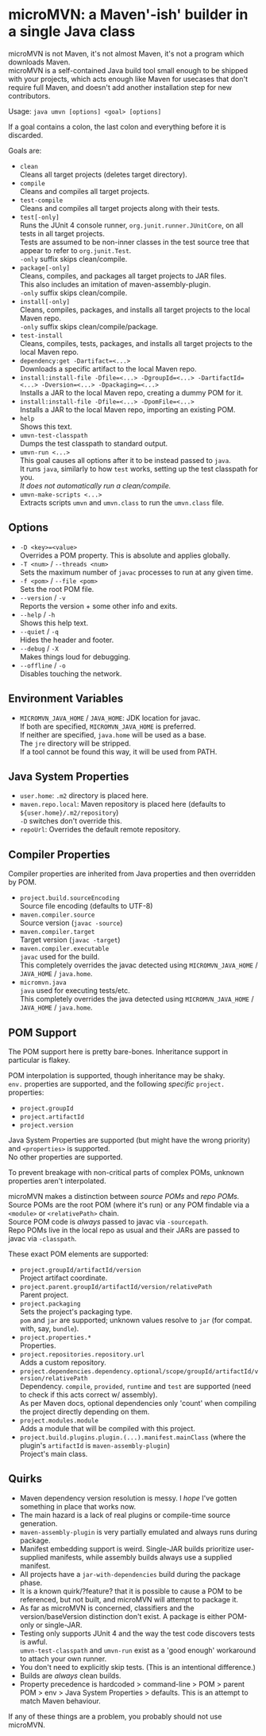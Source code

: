 # microMVN: a Maven'-ish' builder in a single Java class

microMVN is not Maven, it's not almost Maven, it's not a program which downloads Maven.\
microMVN is a self-contained Java build tool small enough to be shipped with your projects, which acts enough like Maven for usecases that don't require full Maven, and doesn't add another installation step for new contributors.

Usage: `java umvn [options] <goal> [options]`

If a goal contains a colon, the last colon and everything before it is discarded.

Goals are:

 * `clean`\
   Cleans all target projects (deletes target directory).
 * `compile`\
   Cleans and compiles all target projects.
 * `test-compile`\
   Cleans and compiles all target projects along with their tests.
 * `test[-only]`\
   Runs the JUnit 4 console runner, `org.junit.runner.JUnitCore`, on all tests in all target projects.\
   Tests are assumed to be non-inner classes in the test source tree that appear to refer to `org.junit.Test`.\
   `-only` suffix skips clean/compile.
 * `package[-only]`\
   Cleans, compiles, and packages all target projects to JAR files.\
   This also includes an imitation of maven-assembly-plugin.\
   `-only` suffix skips clean/compile.
 * `install[-only]`\
   Cleans, compiles, packages, and installs all target projects to the local Maven repo.\
   `-only` suffix skips clean/compile/package.
 * `test-install`\
   Cleans, compiles, tests, packages, and installs all target projects to the local Maven repo.
 * `dependency:get -Dartifact=<...>`\
   Downloads a specific artifact to the local Maven repo.
 * `install:install-file -Dfile=<...> -DgroupId=<...> -DartifactId=<...> -Dversion=<...> -Dpackaging=<...>`\
   Installs a JAR to the local Maven repo, creating a dummy POM for it.
 * `install:install-file -Dfile=<...> -DpomFile=<...>`\
   Installs a JAR to the local Maven repo, importing an existing POM.
 * `help`\
   Shows this text.
 * `umvn-test-classpath`\
   Dumps the test classpath to standard output.
 * `umvn-run <...>`\
   This goal causes all options after it to be instead passed to `java`.\
   It runs `java`, similarly to how `test` works, setting up the test classpath for you.\
   *It does not automatically run a clean/compile.*
 * `umvn-make-scripts <...>`\
   Extracts scripts `umvn` and `umvn.class` to run the `umvn.class` file.

## Options

 * `-D <key>=<value>`\
   Overrides a POM property. This is absolute and applies globally.
 * `-T <num>` / `--threads <num>`\
   Sets the maximum number of `javac` processes to run at any given time.
 * `-f <pom>` / `--file <pom>`\
   Sets the root POM file.
 * `--version` / `-v`\
   Reports the version + some other info and exits.
 * `--help` / `-h`\
   Shows this help text.
 * `--quiet` / `-q`\
   Hides the header and footer.
 * `--debug` / `-X`\
   Makes things loud for debugging.
 * `--offline` / `-o`\
   Disables touching the network.

## Environment Variables

 * `MICROMVN_JAVA_HOME` / `JAVA_HOME`: JDK location for javac.\
   If both are specified, `MICROMVN_JAVA_HOME` is preferred.\
   If neither are specified, `java.home` will be used as a base.\
   The `jre` directory will be stripped.\
   If a tool cannot be found this way, it will be used from PATH.

## Java System Properties

* `user.home`: `.m2` directory is placed here.
* `maven.repo.local`: Maven repository is placed here (defaults to `${user.home}/.m2/repository`)\
  `-D` switches don't override this.
* `repoUrl`: Overrides the default remote repository.

## Compiler Properties

Compiler properties are inherited from Java properties and then overridden by POM.

 * `project.build.sourceEncoding`\
   Source file encoding (defaults to UTF-8)
 * `maven.compiler.source`\
   Source version (`javac -source`)
 * `maven.compiler.target`\
   Target version (`javac -target`)
 * `maven.compiler.executable`\
   `javac` used for the build.\
   This completely overrides the javac detected using `MICROMVN_JAVA_HOME` / `JAVA_HOME` / `java.home`.
 * `micromvn.java`\
   `java` used for executing tests/etc.\
   This completely overrides the java detected using `MICROMVN_JAVA_HOME` / `JAVA_HOME` / `java.home`.

## POM Support

The POM support here is pretty bare-bones. Inheritance support in particular is flakey.

POM interpolation is supported, though inheritance may be shaky.\
`env.` properties are supported, and the following *specific* `project.` properties:

* `project.groupId`
* `project.artifactId`
* `project.version`

Java System Properties are supported (but might have the wrong priority) and `<properties>` is supported.\
No other properties are supported.

To prevent breakage with non-critical parts of complex POMs, unknown properties aren't interpolated.

microMVN makes a distinction between *source POMs* and *repo POMs.*\
Source POMs are the root POM (where it's run) or any POM findable via a `<module>` or `<relativePath>` chain.\
Source POM code is *always* passed to javac via `-sourcepath`.\
Repo POMs live in the local repo as usual and their JARs are passed to javac via `-classpath`.

These exact POM elements are supported:

* `project.groupId/artifactId/version`\
  Project artifact coordinate.
* `project.parent.groupId/artifactId/version/relativePath`\
  Parent project.
* `project.packaging`\
  Sets the project's packaging type.\
  `pom` and `jar` are supported; unknown values resolve to `jar` (for compat. with, say, `bundle`).
* `project.properties.*`\
  Properties.
* `project.repositories.repository.url`\
  Adds a custom repository.
* `project.dependencies.dependency.optional/scope/groupId/artifactId/version/relativePath`\
  Dependency. `compile`, `provided`, `runtime` and `test` are supported (need to check if this acts correct w/ assembly).\
  As per Maven docs, optional dependencies only 'count' when compiling the project directly depending on them.
* `project.modules.module`\
  Adds a module that will be compiled with this project.
* `project.build.plugins.plugin.(...).manifest.mainClass` (where the plugin's `artifactId` is `maven-assembly-plugin`)\
  Project's main class.

## Quirks

* Maven dependency version resolution is messy. I *hope* I've gotten something in place that works now.
* The main hazard is a lack of real plugins or compile-time source generation.
* `maven-assembly-plugin` is very partially emulated and always runs during package.
* Manifest embedding support is weird. Single-JAR builds prioritize user-supplied manifests, while assembly builds always use a supplied manifest.
* All projects have a `jar-with-dependencies` build during the package phase.
* It is a known quirk/?feature? that it is possible to cause a POM to be referenced, but not built, and microMVN will attempt to package it.
* As far as microMVN is concerned, classifiers and the version/baseVersion distinction don't exist. A package is either POM-only or single-JAR.
* Testing only supports JUnit 4 and the way the test code discovers tests is awful.\
  `umvn-test-classpath` and `umvn-run` exist as a 'good enough' workaround to attach your own runner.
* You don't need to explicitly skip tests. (This is an intentional difference.)
* Builds are *always* clean builds.
* Property precedence is hardcoded > command-line > POM > parent POM > env > Java System Properties > defaults. This is an attempt to match Maven behaviour.

If any of these things are a problem, you probably should not use microMVN.
